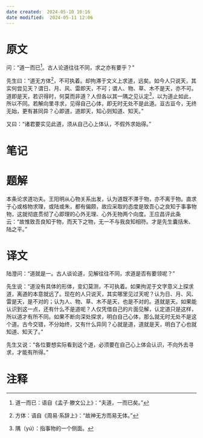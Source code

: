 ```yaml
---
date created:  2024-05-10 10:16
date modified:  2024-05-11 12:06
---
```

# 原文
问：“道一而已[^1]。古人论道往往不同，求之亦有要乎？”

先生曰：“道无方体[^2]，不可执着。却拘滞于文义上求道，远矣。如今人只说天，其实何尝见天？谓日、月、风、雷即天，不可；谓人、物、草、木不是天，亦不可。道即是天，若识得时，何莫而非道？人但各以其一隅之见认定[^3]，以为道止如此，所以不同。若解向里寻求，见得自己心体，即无时无处不是此道。亘古亘今，无终无始，更有甚同异？心即道，道即天，知心则知道、知天。”

又曰：“诸君要实见此道，须从自己心上体认，不假外求始得。”
# 笔记

# 题解
本条论求道功夫。王阳明从心物关系出发，认为道既不滞于物，亦不离于物。直求于心或格物求理，或陆或朱，都有偏颇，故应采取的态度是致吾心之良知于事事物物，这就彻底贯彻了心即理的心外无理、心外无物两个向度。王应昌评此条云：“故惟致吾良知于物，而天下之物，无一不与我良知相符。才是先生囊括朱、陆之平。”
# 译文
陆澄问：“道就是一。古人谈论道，见解往往不同，求道是否有要领呢？”

先生说：“道没有具体的形体，变幻莫测，不可执着。如果拘泥于文字意义上探求道，离道的本意就远了。现在的人只说天，其实哪里见过天呢？认为日、月、风、雷是天，是不对的；认为人、物、草、木不是天，也是不对的。道就是天。如果能认识到这一点，还有什么不是道呢？人仅凭借自己的片面见解，认定道只是这样，所以道才有所不同。如果不断向深处探求，明白自己心体，那么就无时无处不是这个道。古今交错，不分始终，又有什么异同？心就是道，道就是天，明白了心也就知道、知天了。”

先生又说：“各位要想实际看到这个道，必须要在自己心上体会认识，不向外去寻求，才能有所得。”
# 注释

[^1]: 道一而已：语自《孟子·滕文公上》：“夫道，一而已矣。”
[^2]: 方体：语自《周易·系辞上》：“故神无方而易无体。”
[^3]: 隅（yú）：指事物的一个侧面。